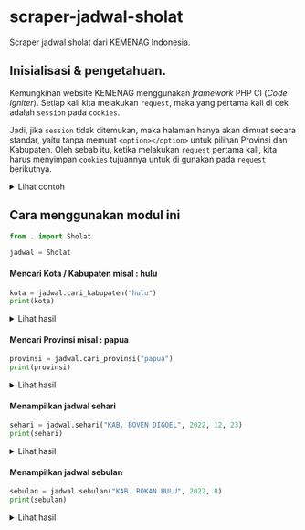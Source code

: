 # scraper-jadwal-sholat
Scraper jadwal sholat dari KEMENAG Indonesia.

## Inisialisasi & pengetahuan.

Kemungkinan website KEMENAG menggunakan _framework_ PHP CI (_Code Igniter_). Setiap kali kita melakukan `request`, maka yang pertama kali di cek adalah `session` pada `cookies`.

Jadi, jika `session` tidak ditemukan, maka halaman hanya akan dimuat secara standar, yaitu tanpa memuat `<option></option>` untuk pilihan Provinsi dan Kabupaten. Oleh sebab itu, ketika melakukan `request` pertama kali, kita harus menyimpan `cookies` tujuannya untuk di gunakan pada `request` berikutnya.

<details>
  <summary>Lihat contoh</summary>

```python
import requests

url_awal = "https://bimasislam.kemenag.go.id/jadwalshalat"

sesi = requests.session()

# ini adalah inisialisasi awal untuk mendapatkan cookies
# <option></option> masih belum di tampilkan oleh server
inisialisasi = sesi.get(url_awal)
data_cookies = inisialisasi.cookies

# ini adalah request kedua setelah kita mendapatkan cookies
# <option></option> sudah di tampilkan oleh server
ada = sesi.get(url_awal, cookies=data_cookies)
print(sesi.content)

# ... <select id="search_prov">\n\t
# <option value=\'<token>\'  >PUSAT</option> ...
# <select> ...
```
</details>

  
## Cara menggunakan modul ini
```py
from . import Sholat

jadwal = Sholat

```


#### Mencari Kota / Kabupaten misal : hulu
```py
kota = jadwal.cari_kabupaten("hulu")
print(kota) 
```
<details>
  <summary>Lihat hasil</summary>
  
```json
{
    "KAB. INDRAGIRI HULU": {"provinsi": "RIAU","x": "<tokenize>","y": "<tokenize>"},
    "KAB. ROKAN HULU": {"provinsi": "RIAU","x": "<tokenize>","y": "<tokenize>"},
    ...
    "KAB. HULU SUNGAI TENGAH": {"provinsi": "KALIMANTAN SELATAN","x": "<tokenize>","y": "<tokenize>"},
}
```
</details>

#### Mencari Provinsi misal : papua
```py
provinsi = jadwal.cari_provinsi("papua")
print(provinsi)
```
<details>
  <summary>Lihat hasil</summary>
  
```json
{
    "KAB. ASMAT": {"provinsi": "PAPUA","x": "<tokenize>","y": "<tokenize>"},
    "KAB. BIAK NUMFOR": {"provinsi": "PAPUA","x": "<tokenize>","y": "<tokenize>"},
    ...
    "KAB. BOVEN DIGOEL": {"provinsi": "PAPUA","x": "<tokenize>","y": "<tokenize>"},
    "KAB. DEIYAI": {"provinsi": "PAPUA","x": "<tokenize>","y": "<tokenize>"}
}
```
</details>


#### Menampilkan jadwal sehari 
```py
sehari = jadwal.sehari("KAB. BOVEN DIGOEL", 2022, 12, 23)
print(sehari)
```

<details>
  <summary>Lihat hasil</summary>
  
```json
{
  "prov": "PAPUA",
  "kabko": "KAB. BOVEN DIGOEL",
  "lintang": "6\u00b0 5' 52.91\" S",
  "bujur": "140\u00b0 17' 48.81\" E",
  "data": {
    "2022-12-23": {
      "tanggal": "Jumat, 23/12/2022",
      "imsak": "03:50",
      "subuh": "04:00",
      "terbit": "05:20",
      "dhuha": "05:49",
      "dzuhur": "11:41",
      "ashar": "15:08",
      "maghrib": "17:55",
      "isya": "19:11"
    }
  }
}
```
</details>


#### Menampilkan jadwal sebulan 
```py
sebulan = jadwal.sebulan("KAB. ROKAN HULU", 2022, 8)
print(sebulan)
```


<details>
  <summary>Lihat hasil</summary>
  
```json
{
  "prov": "RIAU",
  "kabko": "KAB. ROKAN HULU",
  "lintang": "0\u00b0 53' 45.22\" N",
  "bujur": "100\u00b0 18' 29.86\" E",
  "data": {
    "2022-08-01": {
      "tanggal": "Senin, 01/08/2022",
      "imsak": "04:52",
      "subuh": "05:02",
      "terbit": "06:17",
      "dhuha": "06:45",
      "dzuhur": "12:29",
      "ashar": "15:50",
      "maghrib": "18:33",
      "isya": "19:45"
    },
    "2022-08-02": {
      "tanggal": "Selasa, 02/08/2022",
      "imsak": "04:52",
      "subuh": "05:02",
      "terbit": "06:17",
      "dhuha": "06:45",
      "dzuhur": "12:29",
      "ashar": "15:50",
      "maghrib": "18:33",
      "isya": "19:44"
    },

    ...
}
```

